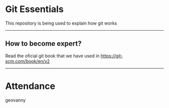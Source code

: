 # Git Essentials
This repository is being used to explain how git works

---

## How to become expert?
Read the oficial git book that we have used in <https://git-scm.com/book/en/v2>

---

# Attendance

geovanny
